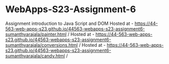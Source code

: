 
# WebApps-S23-Assignment-6
Assignment introduction to Java Script and DOM
Hosted at - https://44-563-web-apps-s23.github.io/44563-webapps-s23-assignment6-sumanthyarajala/painter.html /
Hosted at - https://44-563-web-apps-s23.github.io/44563-webapps-s23-assignment6-sumanthyarajala/conversions.html /
Hosted at - https://44-563-web-apps-s23.github.io/44563-webapps-s23-assignment6-sumanthyarajala/candy.html /